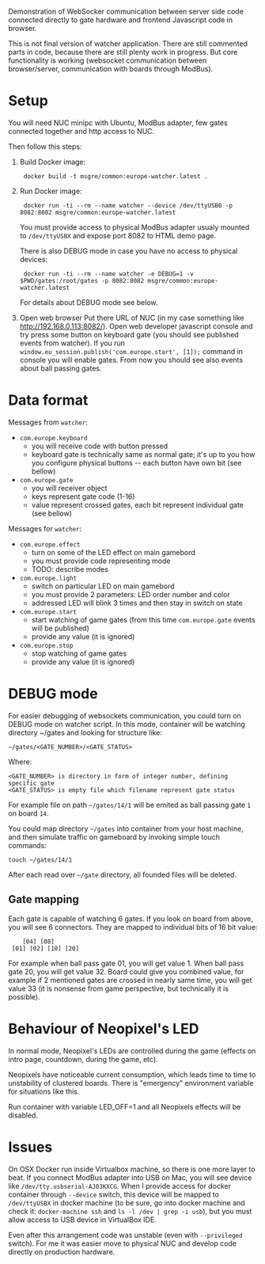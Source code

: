 Demonstration of WebSocker communication between server side code connected 
directly to gate hardware and frontend Javascript code in browser.

This is not final version of watcher application. There are still commented
parts in code, because there are still plenty work in progress. But core 
functionality is working (websocket communication between browser/server,
communication with boards through ModBus).

# Setup

You will need NUC minipc with Ubuntu, ModBus adapter, few gates connected
together and http access to NUC.

Then follow this steps:

1) Build Docker image:

        docker build -t msgre/common:europe-watcher.latest .

2) Run Docker image:

        docker run -ti --rm --name watcher --device /dev/ttyUSB0 -p 8082:8082 msgre/common:europe-watcher.latest

   You must provide access to physical ModBus adapter usualy mounted to 
   `/dev/ttyUSBX` and expose port 8082 to HTML demo page.

   There is also DEBUG mode in case you have no access to physical devices:

        docker run -ti --rm --name watcher -e DEBUG=1 -v $PWD/gates:/root/gates -p 8082:8082 msgre/common:europe-watcher.latest

   For details about DEBUG mode see below.

3) Open web browser
   Put there URL of NUC (in my case something like http://192.168.0.113:8082/).
   Open web developer javascript console and try press some button on keyboard
   gate (you should see published events from watcher). If you run
   `window.eu_session.publish('com.europe.start', [1]);` command in console
   you will enable gates. From now you should see also events about ball passing
   gates.

# Data format

Messages from `watcher`:

* `com.europe.keyboard`
  - you will receive code with button pressed
  - keyboard gate is technically same as normal gate; it's up to you how you
    configure physical buttons -- each button have own bit (see bellow)
* `com.europe.gate`
  - you will receiver object
  - keys represent gate code (1-16)
  - value represent crossed gates, each bit represent individual gate (see bellow)

Messages for `watcher`:

* `com.europe.effect`
  - turn on some of the LED effect on main gamebord
  - you must provide code representing mode
  - TODO: describe modes
* `com.europe.light`
  - switch on particular LED on main gamebord
  - you must provide 2 parameters: LED order number and color
  - addressed LED will blink 3 times and then stay in switch on state
* `com.europe.start`
  - start watching of game gates (from this time `com.europe.gate` events will 
    be published)
  - provide any value (it is ignored)
* `com.europe.stop`
  - stop watching of game gates
  - provide any value (it is ignored)

# DEBUG mode

For easier debugging of websockets communication, you could turn on DEBUG mode 
on watcher script. In this mode, container will be watching directory ~/gates
and looking for structure like:

    ~/gates/<GATE_NUMBER>/<GATE_STATUS>

Where:

    <GATE_NUMBER> is directory in form of integer number, defining specific gate
    <GATE_STATUS> is empty file which filename represent gate status

For example file on path `~/gates/14/1` will be emited as ball passing gate
`1` on board `14`.

You could map directory `~/gates` into container from your host machine, and
then simulate traffic on gameboard by invoking simple touch commands:

    touch ~/gates/14/1

After each read over `~/gate` directory, all founded files will be deleted.

## Gate mapping

Each gate is capable of watching 6 gates. If you look on board from above,
you will see 6 connectors. They are mapped to individual bits of 16 bit value:
        
        [04] [08]
     [01] [02] [10] [20]

For example when ball pass gate 01, you will get value 1. When ball pass gate 20,
you will get value 32.
Board could give you combined value, for example if 2 mentioned gates are crossed 
in nearly same time, you will get value 33 (it is nonsense from game perspective,
but technically it is possible).

# Behaviour of Neopixel's LED

In normal mode, Neopixel's LEDs are controlled during the game (effects on
intro page, countdown, during the game, etc).

Neopixels have noticeable current consumption, which leads time to time to
unstability of clustered boards. There is "emergency" environment variable
for situations like this.

Run container with variable LED_OFF=1 and all Neopixels effects will be disabled.


# Issues

On OSX Docker run inside Virtualbox machine, so there is one more layer to beat.
If you connect ModBus adapter into USB on Mac, you will see device like
`/dev/tty.usbserial-AJ03KXCG`. When I provide access for docker container
through `--device` switch, this device will be mapped to `/dev/ttyUSBX` in 
docker machine (to be sure, go into docker machine and check it: 
`docker-machine ssh` and `ls -l /dev | grep -i usb`), but you must allow access 
to USB device in VirtualBox IDE.

Even after this arrangement code was unstable (even with `--privileged` switch). 
For me it was easier move to physical NUC and develop code directly on production
hardware.
